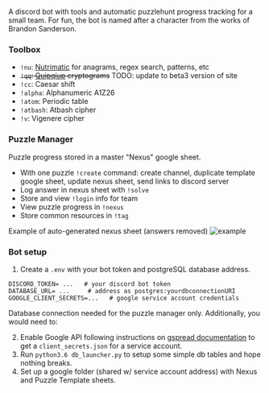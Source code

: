 A discord bot with tools and automatic puzzlehunt progress tracking for a small team. For fun, the bot is named after a character from the works of Brandon Sanderson.

### Toolbox 
* `!nu`: [Nutrimatic](https://nutrimatic.org/) for anagrams, regex search, patterns, etc
* ~~`!qq`: [Quipqiup](https://quipqiup.com/) cryptograms~~ TODO: update to beta3 version of site
* `!cc`: Caesar shift 
* `!alpha`: Alphanumeric A1Z26
* `!atom`: Periodic table
* `!atbash`: Atbash cipher
* `!v`: Vigenere cipher

### Puzzle Manager
Puzzle progress stored in a master "Nexus" google sheet.
* With one puzzle `!create` command: create channel, duplicate template google sheet, update nexus sheet, send links to discord server
* Log answer in nexus sheet with `!solve`
*  Store and view `!login` info for team
*  View puzzle progress in `!nexus`
*  Store common resources in `!tag`

Example of auto-generated nexus sheet (answers removed)
![example](https://github.com/Moonrise55/Mbot/blob/master/misc/nexus_example.PNG)

### Bot setup
1. Create a `.env` with your bot token and postgreSQL database address.
```
DISCORD_TOKEN= ...   # your discord bot token
DATABASE_URL= ...     # address as postgres:yourdbconnectionURI
GOOGLE_CLIENT_SECRETS=...   # google service account credentials
```
Database connection needed for the puzzle manager only. Additionally, you would need to:

2. Enable Google API following instructions on [gspread documentation](https://gspread.readthedocs.io/en/latest/oauth2.html#for-bots-using-service-account) to get a `client_secrets.json` for a service account.
3. Run `python3.6 db_launcher.py` to setup some simple db tables and hope nothing breaks.
4. Set up a google folder (shared w/ service account address) with Nexus and Puzzle Template sheets. 



